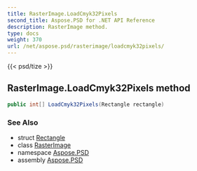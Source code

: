 ```yaml
---
title: RasterImage.LoadCmyk32Pixels
second_title: Aspose.PSD for .NET API Reference
description: RasterImage method. 
type: docs
weight: 370
url: /net/aspose.psd/rasterimage/loadcmyk32pixels/
---
```

{{< psd/tize >}}
## RasterImage.LoadCmyk32Pixels method

```csharp
public int[] LoadCmyk32Pixels(Rectangle rectangle)
```

### See Also

* struct [Rectangle](../../rectangle/)
* class [RasterImage](../)
* namespace [Aspose.PSD](../../rasterimage/)
* assembly [Aspose.PSD](../../../)


